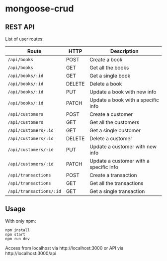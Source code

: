 # mongoose-crud

## REST API

List of user routes:

Route | HTTP | Description
------|------|------------
`/api/books` | POST | Create a book
`/api/books` | GET | Get all the books
`/api/books/:id` | GET | Get a single book
`/api/books/:id` | DELETE | Delete a book
`/api/books/:id` | PUT | Update a book with new info
`/api/books/:id` | PATCH | Update a book with a specific info
`/api/customers` | POST | Create a customer
`/api/customers` | GET | Get all the customers
`/api/customers/:id` | GET | Get a single customer
`/api/customers/:id` | DELETE | Delete a customer
`/api/customers/:id` | PUT | Update a customer with new info
`/api/customers/:id` | PATCH | Update a customer with a specific info
`/api/transactions` | POST | Create a transaction
`/api/transactions` | GET | Get all the transactions
`/api/transactions/:id` | GET | Get a single transaction

## Usage
With only npm:
```
npm install
npm start
npm run dev
```

Access from localhost via http://localhost:3000 or API via http://localhost:3000/api
